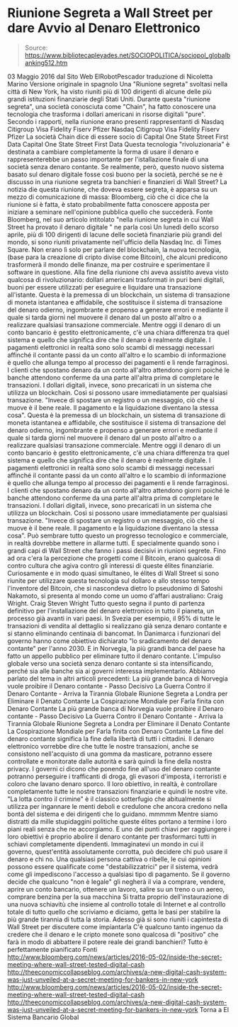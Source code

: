 # Riunione Segreta a Wall Street per dare Avvio al Denaro Elettronico

> Source: https://www.bibliotecapleyades.net/SOCIOPOLITICA/sociopol_globalbanking512.htm

03 Maggio 2016
dal Sito Web ElRobotPescador
traduzione di Nicoletta Marino
Versione originale in spagnolo
Una "Riunione segreta" svoltasi nella città di New York, ha visto riuniti più di 100 dirigenti di alcune delle più grandi istituzioni finanziarie degli Stati Uniti.
Durante questa "riunione segreta", una società conosciuta come "Chain", ha fatto conoscere una tecnologia che trasforma i dollari americani in risorse digitali "pure".
Secondo i rapporti, nella riunione erano presenti rappresentanti di
Nasdaq Citigroup Visa Fidelity Fiserv Pfizer
Nasdaq
Citigroup
Visa
Fidelity
Fiserv
Pfizer
La società Chain dice di essere socio di
Capital One State Street First Data
Capital One
State Street
First Data
Questa tecnologia "rivoluzionaria" è destinata a cambiare completamente la forma di usare il denaro e rappresenterebbe un passo importante per l'istallazione finale di una società senza denaro contante.
Se realmente, però, questo nuovo sistema basato sul denaro digitale fosse così buono per la società, perché se ne è discusso in una riunione segreta tra banchieri e finanzieri di Wall Street?
La notizia die questa riunione, che doveva essere segreta, è apparsa su un mezzo di comunicazione di massa:
Bloomberg, ciò che ci dice che la riunione si è fatta, è stato probabilmente fatta conoscere apposta per iniziare a seminare nell'opinione pubblica quello che succederà.
Fonte
Bloomberg, nel suo articolo intitolato "nella riunione segreta in cui Wall Street ha provato il denaro digitale " ne parla così
Un lunedì dello scorso aprile, più di 100 dirigenti di lacune delle società finanziarie più grandi del mondo, si sono riuniti privatamente nell'ufficio della Nasdaq Inc. di Times Square.
Non erano lì solo per parlare del blockchain, la nuova tecnologia, (base para la creazione di cripto divise come Bitcoin), che alcuni predicono trasformerà il mondo delle finanze, ma per costruire e sperimentare il software in questione.
Alla fine della riunione chi aveva assistito aveva visto qualcosa di rivoluzionario:
dollari americani trasformati in puri beni digitali, buoni per essere utilizzati per eseguire e liquidare una transazione all'istante.
Questa è la premessa di un blockchain, un sistema di transazione di moneta istantanea e affidabile, che sostituisce il sistema di transazione del denaro odierno, ingombrante e propenso a generare errori e mediante il quale si tarda giorni nel muovere il denaro dal un posto all'altro o a realizzare qualsiasi transazione commerciale. Mentre oggi il denaro di un conto bancario è gestito elettronicamente, c'è una chiara differenza tra quel sistema e quello che significa dire che il denaro è realmente digitale. I pagamenti elettronici in realtà sono solo scambi di messaggi necessari affinché il contante passi da un conto all'altro e lo scambio di informazione è quello che allunga tempo al processo dei pagamenti e li rende farraginosi. I clienti che spostano denaro da un conto all'altro attendono giorni poiché le banche attendono conferme da una parte all'altra prima di completare le transazioni. I dollari digitali, invece, sono precaricati in un sistema che utilizza un blockchain. Così si possono usare immediatamente per qualsiasi transazione. "Invece di spostare un registro o un messaggio, ciò che si muove è il bene reale. Il pagamento e la liquidazione diventano la stessa cosa".
Questa è la premessa di un blockchain, un sistema di transazione di moneta istantanea e affidabile, che sostituisce il sistema di transazione del denaro odierno, ingombrante e propenso a generare errori e mediante il quale si tarda giorni nel muovere il denaro dal un posto all'altro o a realizzare qualsiasi transazione commerciale.
Mentre oggi il denaro di un conto bancario è gestito elettronicamente, c'è una chiara differenza tra quel sistema e quello che significa dire che il denaro è realmente digitale.
I pagamenti elettronici in realtà sono solo scambi di messaggi necessari affinché il contante passi da un conto all'altro e lo scambio di informazione è quello che allunga tempo al processo dei pagamenti e li rende farraginosi.
I clienti che spostano denaro da un conto all'altro attendono giorni poiché le banche attendono conferme da una parte all'altra prima di completare le transazioni.
I dollari digitali, invece, sono precaricati in un sistema che utilizza un blockchain.
Così si possono usare immediatamente per qualsiasi transazione.
"Invece di spostare un registro o un messaggio, ciò che si muove è il bene reale. Il pagamento e la liquidazione diventano la stessa cosa".
Può sembrare tutto questo un progresso tecnologico e commerciale, in realtà dovrebbe mettere in allarme tutti.
E specialmente quando sono i grandi capi di Wall Street che fanno i passi decisivi in riunioni segrete.
Fino ad ora c'era la percezione che progetti come il Bitcoin, erano qualcosa di contro cultura che agiva contro gli interessi di queste élites finanziarie.
Curiosamente e in modo quasi simultaneo, le élites di Wall Street si sono riunite per utilizzare questa tecnologia sul dollaro e allo stesso tempo l'inventore del Bitcoin, che si nascondeva dietro lo pseudonimo di Satoshi Nakamoto, si presenta al mondo come un uomo d'affari australiano: Craig Wright.
Craig Steven Wright
Tutto questo segna il punto di partenza definitivo per l'installazione del denaro elettronico in tutto il pianeta, un processo già avanti in vari paesi.
In Svezia per esempio, il 95% di tutte le transazioni di vendita al dettaglio si realizzano già senza denaro contante e si stanno eliminando centinaia di bancomat.
In Danimarca i funzionari del governo hanno come obiettivo dichiarato "lo sradicamento del denaro contante" per l'anno 2030. E in Norvegia, la più grandi banca del paese ha fatto un appello pubblico per eliminare tutto il denaro contante.
L'impulso globale verso una società senza denaro contante si sta intensificando, perché sia alle banche sia ai governi interessa implementarlo.
Abbiamo parlato del tema in altri articoli precedenti:
La più grande banca di Norvegia vuole proibire il Denaro contante - Passo Decisivo La Guerra Contro il Denaro Contante - Arriva la Tirannia Globale Riunione Segreta a Londra per Eliminare il Denato Contante La Cospirazione Mondiale per Farla finita con Denaro Contante
La più grande banca di Norvegia vuole proibire il Denaro contante - Passo Decisivo
La Guerra Contro il Denaro Contante - Arriva la Tirannia Globale
Riunione Segreta a Londra per Eliminare il Denato Contante
La Cospirazione Mondiale per Farla finita con Denaro Contante
La fine del denaro contante significa la fine della libertà di tutti i cittadini.
Il denaro elettronico vorrebbe dire che tutte le nostre transazioni, anche se consistono nell'acquisto di una gomma da masticare, potranno essere controllate e monitorate dalle autorità e sarà quindi la fine della nostra privacy.
I governi ci dicono che ponendo fine all'uso del denaro contante potranno perseguire i trafficanti di droga, gli evasori d'imposta, i terroristi e coloro che lavano denaro sporco.
Il loro obiettivo, in realtà, è controllare completamente tutte le nostre transazioni finanziarie e quindi le nostre vite.
"La lotta contro il crimine" è il classico sotterfugio che abitualmente si utilizza per ingannare le menti deboli e credulone che ancora credono nella bontà del sistema e dei dirigenti che lo guidano.
mmmmm
Mentre siamo distratti da mille stupidaggini politiche queste élites portano a termine i loro piani reali senza che ne accorgiamo.
E uno dei punti chiavi per raggiungere i loro obiettivi è proprio abolire il denaro contante per trasformarci tutti in schiavi completamente dipendenti.
Immaginatevi un mondo in cui il governo, quest'entità assolutamente corrotta, può decidere chi può usare il denaro e chi no.
Una qualsiasi persona cattiva o ribelle, le cui opinioni possono essere qualificate come "destabilizzatrici" per il sistema, vedrà come gli impediscono l'accesso a qualsiasi tipo di pagamento.
Se il governo decide che qualcuno "non è legale" gli negherà il via a comprare, vendere, aprire un conto bancario, ottenere un lavoro, salire su un treno o un aereo, comprare benzina per la sua macchina
Si tratta proprio dell'instaurazione di una nuova schiavitù che insieme al controllo totale di Internet e al controllo totale di tutto quello che scriviamo e diciamo, getta le basi per stabilire la più grande tirannia di tutta la storia.
Adesso già si sono riuniti i capintesta di Wall Street per discutere come impiantarla
C'è qualcuno tanto ingenuo da credere che il denaro e le cripto monete sono qualcosa di "positivo" che farà in modo di abbattere il potere reale dei grandi banchieri?
Tutto è perfettamente pianificato
Fonti
http://www.bloomberg.com/news/articles/2016-05-02/inside-the-secret-meeting-where-wall-street-tested-digital-cash http://theeconomiccollapseblog.com/archives/a-new-digital-cash-system-was-just-unveiled-at-a-secret-meeting-for-bankers-in-new-york
http://www.bloomberg.com/news/articles/2016-05-02/inside-the-secret-meeting-where-wall-street-tested-digital-cash
http://theeconomiccollapseblog.com/archives/a-new-digital-cash-system-was-just-unveiled-at-a-secret-meeting-for-bankers-in-new-york
Torna a El Sistema Bancario Global
